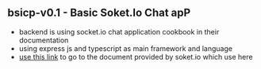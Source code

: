 ## bsicp-v0.1 - Basic Soket.Io Chat apP
 - backend is using socket.io chat application cookbook in their documentation
 - using express js and typescript as main framework and language
 -  [use this link](https://socket.io/get-started/chat) to go to the document provided by soket.io which use here
